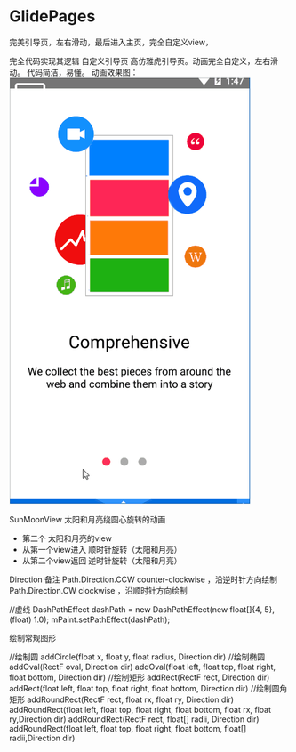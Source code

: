 # GlidePages
完美引导页，左右滑动，最后进入主页，完全自定义view，

完全代码实现其逻辑
自定义引导页
高仿雅虎引导页。动画完全自定义，左右滑动。
代码简洁，易懂。
动画效果图：
![image](https://github.com/1136346879/picture_dx/blob/master/image_flod/guideYahu.gif)


SunMoonView  太阳和月亮绕圆心旋转的动画
 * 第二个  太阳和月亮的view
 * 从第一个view进入 顺时针旋转（太阳和月亮）
 * 从第二个view返回 逆时针旋转（太阳和月亮）

Direction	备注
Path.Direction.CCW	counter-clockwise ，沿逆时针方向绘制
Path.Direction.CW	clockwise ，沿顺时针方向绘制

 //虚线
  DashPathEffect dashPath = new DashPathEffect(new float[]{4, 5}, (float) 1.0);
  mPaint.setPathEffect(dashPath);
  
  
  绘制常规图形
  
  //绘制圆
addCircle(float x, float y, float radius, Direction dir) 
 //绘制椭圆
addOval(RectF oval, Direction dir)
addOval(float left, float top, float right, float bottom, Direction dir) 
//绘制矩形
addRect(RectF rect, Direction dir) 
addRect(float left, float top, float right, float bottom, Direction dir) 
//绘制圆角矩形
addRoundRect(RectF rect, float rx, float ry, Direction dir) 
addRoundRect(float left, float top, float right, float bottom, float rx, float ry,Direction dir)
addRoundRect(RectF rect, float[] radii, Direction dir)
addRoundRect(float left, float top, float right, float bottom, float[] radii,Direction dir)





